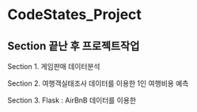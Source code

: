 # CodeStates_Project

## Section 끝난 후 프로젝트작업 

Section 1. 게임판매 데이터분석

Section 2. 여행객실태조사 데이터를 이용한 1인 여행비용 예측

Section 3. Flask : AirBnB 데이터를 이용한 
